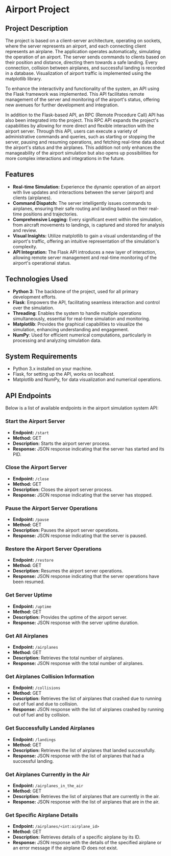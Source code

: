 # Airport Project

## Project Description
The project is based on a client-server architecture, operating on sockets, where the server represents an airport, and each connecting client represents an airplane. The application operates automatically, simulating the operation of an airport. The server sends commands to clients based on their position and distance, directing them towards a safe landing. Every connection, collision between airplanes, and successful landing is recorded in a database. Visualization of airport traffic is implemented using the matplotlib library.

To enhance the interactivity and functionality of the system, an API using the Flask framework was implemented. This API facilitates remote management of the server and monitoring of the airport's status, offering new avenues for further development and integration.

In addition to the Flask-based API, an RPC (Remote Procedure Call) API has also been integrated into the project. This RPC API expands the project's capabilities by allowing for more direct and flexible interaction with the airport server. Through this API, users can execute a variety of administrative commands and queries, such as starting or stopping the server, pausing and resuming operations, and fetching real-time data about the airport's status and the airplanes. This addition not only enhances the manageability of the airport simulation but also opens up possibilities for more complex interactions and integrations in the future.

## Features
- **Real-time Simulation:** Experience the dynamic operation of an airport with live updates and interactions between the server (airport) and clients (airplanes).
- **Command Dispatch:** The server intelligently issues commands to airplanes, ensuring their safe routing and landing based on their real-time positions and trajectories.
- **Comprehensive Logging:** Every significant event within the simulation, from aircraft movements to landings, is captured and stored for analysis and review.
- **Visual Insights:** Utilize matplotlib to gain a visual understanding of the airport's traffic, offering an intuitive representation of the simulation's complexity.
- **API Integration:** The Flask API introduces a new layer of interaction, allowing remote server management and real-time monitoring of the airport's operational status.

## Technologies Used
- **Python 3**: The backbone of the project, used for all primary development efforts.
- **Flask**: Empowers the API, facilitating seamless interaction and control over the simulation.
- **Threading**: Enables the system to handle multiple operations simultaneously, essential for real-time simulation and monitoring.
- **Matplotlib**: Provides the graphical capabilities to visualize the simulation, enhancing understanding and engagement.
- **NumPy**: Used for efficient numerical computations, particularly in processing and analyzing simulation data.

## System Requirements
- Python 3.x installed on your machine.
- Flask, for setting up the API, works on localhost.
- Matplotlib and NumPy, for data visualization and numerical operations.


## API Endpoints
Below is a list of available endpoints in the airport simulation system API:

### Start the Airport Server

- **Endpoint:** `/start`
- **Method:** GET
- **Description:** Starts the airport server process.
- **Response:** JSON response indicating that the server has started and its PID.

### Close the Airport Server

- **Endpoint:** `/close`
- **Method:** GET
- **Description:** Closes the airport server process.
- **Response:** JSON response indicating that the server has stopped.

### Pause the Airport Server Operations

- **Endpoint:** `/pause`
- **Method:** GET
- **Description:** Pauses the airport server operations.
- **Response:** JSON response indicating that the server is paused.

### Restore the Airport Server Operations

- **Endpoint:** `/restore`
- **Method:** GET
- **Description:** Resumes the airport server operations.
- **Response:** JSON response indicating that the server operations have been resumed.

### Get Server Uptime

- **Endpoint:** `/uptime`
- **Method:** GET
- **Description:** Provides the uptime of the airport server.
- **Response:** JSON response with the server uptime duration.

### Get All Airplanes

- **Endpoint:** `/airplanes`
- **Method:** GET
- **Description:** Retrieves the total number of airplanes.
- **Response:** JSON response with the total number of airplanes.

### Get Airplanes Collision Information

- **Endpoint:** `/collisions`
- **Method:** GET
- **Description:** Retrieves the list of airplanes that crashed due to running out of fuel and due to collision.
- **Response:** JSON response with the list of airplanes crashed by running out of fuel and by collision.

### Get Successfully Landed Airplanes

- **Endpoint:** `/landings`
- **Method:** GET
- **Description:** Retrieves the list of airplanes that landed successfully.
- **Response:** JSON response with the list of airplanes that had a successful landing.

### Get Airplanes Currently in the Air

- **Endpoint:** `/airplanes_in_the_air`
- **Method:** GET
- **Description:** Retrieves the list of airplanes that are currently in the air.
- **Response:** JSON response with the list of airplanes that are in the air.

### Get Specific Airplane Details

- **Endpoint:** `/airplanes/<int:airplane_id>`
- **Method:** GET
- **Description:** Retrieves details of a specific airplane by its ID.
- **Response:** JSON response with the details of the specified airplane or an error message if the airplane ID does not exist.

